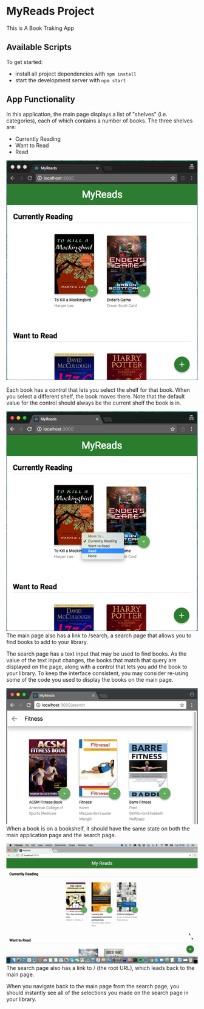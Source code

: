 # MyReads Project

This is A Book Traking App

## Available Scripts

To get started:

* install all project dependencies with `npm install`
* start the development server with `npm start`

## App Functionality
In this application, the main page displays a list of "shelves" (i.e. categories), each of which contains a number of books. The three shelves are:

* Currently Reading
* Want to Read
* Read

![ScreenShot](/src/images/react-project1-a.png)

Each book has a control that lets you select the shelf for that book. When you select a different shelf, the book moves there. Note that the default value for the control should always be the current shelf the book is in.

![ScreenShot](/src/images/react-project1-b.png)
The main page also has a link to /search, a search page that allows you to find books to add to your library.

The search page has a text input that may be used to find books. As the value of the text input changes, the books that match that query are displayed on the page, along with a control that lets you add the book to your library. To keep the interface consistent, you may consider re-using some of the code you used to display the books on the main page.

![ScreenShot](/src/images/screen-shot-2017-12-21-at-1.06.59-pm.png)
When a book is on a bookshelf, it should have the same state on both the main application page and the search page.

![ScreenShot](/src/images/correct-use-of-state.gif)
The search page also has a link to / (the root URL), which leads back to the main page.

When you navigate back to the main page from the search page, you should instantly see all of the selections you made on the search page in your library.

